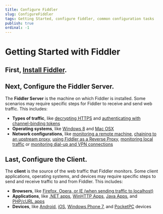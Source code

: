 ```yaml
---
title: Configure Fiddler
slug: ConfigureFiddler
tags: Getting Started, configure fiddler, common configuration tasks
publish: true
ordinal: -1
---
```


Getting Started with Fiddler
============================

First, [Install Fiddler][1].
----------------------------

Next, Configure the Fiddler Server.
-----------------------------------

The **Fiddler Server** is the machine on which Fiddler is installed. Some scenarios may require specific steps for Fiddler to receive and send web traffic. This includes:

+ **Types of traffic**, like [decrypting HTTPS][3] and [authenticating with channel-binding tokens][19]
+ **Operating systems**, like [Windows 8][2] and [Mac OSX][4]
+ **Network configurations**, like [monitoring a remote machine][14], [chaining to an upstream proxy][5], [using Fiddler as a Reverse Proxy][6], [monitoring local traffic][10] or [monitoring dial-up and VPN connections][7]

Last, Configure the Client.
---------------------------

The **client** is the source of the web traffic that Fiddler monitors. Some client applications, operating systems, and devices may require specific steps to send and receive traffic to and from Fiddler. This includes:

+ **Browsers**, like [Firefox, Opera, or IE (when sending traffic to localhost)][8]
+ **Applications**, like [.NET apps][9], [WinHTTP Apps][11], [Java Apps][12], and [PHP/cURL apps][13]
+ **Devices**, like [Android][15], [iOS][16], [Windows Phone 7][17], and [PocketPC][18] devices

[1]: ./InstallFiddler
[2]: ./ConfigureFiddlerForWin8.md
[3]: ./DecryptHTTPS.md
[4]: ./ConfigureForMac.md
[5]: ./ChainToUpstreamProxy.md
[6]: ./UseFiddlerAsReverseProxy.md
[7]: ./MonitorDialupAndVPN.md
[8]: ./ConfigureBrowsers.md
[9]: ./ConfigureDotNETApp.md
[10]: ./MonitorLocalTraffic.md
[11]: ./ConfigureWinHTTPApp.md
[12]: ./ConfigureJavaApp.md
[13]: ./ConfigurePHPcURL.md
[14]: ./MonitorRemoteMachine.md
[15]: ./ConfigureForAndroid.md
[16]: ./ConfigureForiOS.md
[17]: ./MonitorWindowsPhone7.md
[18]: ./MonitorPocketPC.md
[19]: ./AuthenticateWithCBT.md
